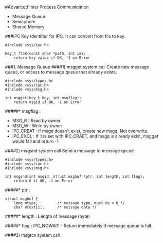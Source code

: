 #Advanced Inter Process Communication
* Message Queue
* Semaphore
* Shared Memory

###IPC Key
Identifier for IPC. It can convert from file to key.

```
#include <sys/ipc.h>

key_t ftok(const char *path, int id);
	return key value if OK, -1 on Error
```

###1. Message Queue
####1) msgget system call
Create new message queue, or access to message queue that already exists.

```
#include <sys/types.h>
#include <sys/ipc.h>
#include <sys/msg.h>

int msgget(key_t key, int msgflag);
	return msqid if OK, -1 on Error
```

#####* msgflag :
 - MSG_R : Read by owner
 - MSG_W : Write by owner
 - IPC_CREAT : If msgq doesn't exist, create new msgq. Not overwrite.
 - IPC_EXCL : If it is set with IPC_CRAET, and msgq is already exist, msgget would fail and return -1
 
####2) msgsnd system call
Send a message to message queue

```
#include <sys/types.h>
#include <sys/ipc.h>
#include <sys/msg.h>

int msgsnd(int msqid, struct msgbuf *ptr, int length, int flag);
	return 0 if OK, -1 on Error
```
#####* ptr :
```
struct msgbuf {
	long mtype;			/* message type, must be > 0 */
	char mtext[1];		/* message data */
```
#####* length : 
Length of message (byte)

#####* flag :
IPC_NOWAIT - Return immediately if message queue is full.

####3) msgrcv system call